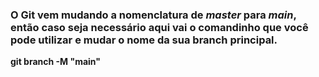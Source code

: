 <h3>O Git vem mudando a nomenclatura de  <i>master</i>  para <i>main</i>, então caso seja necessário aqui vai o comandinho que você pode utilizar e mudar o nome da sua branch principal. </h3>

  
  
  
  
  <strong>git branch -M "main"</strong>
